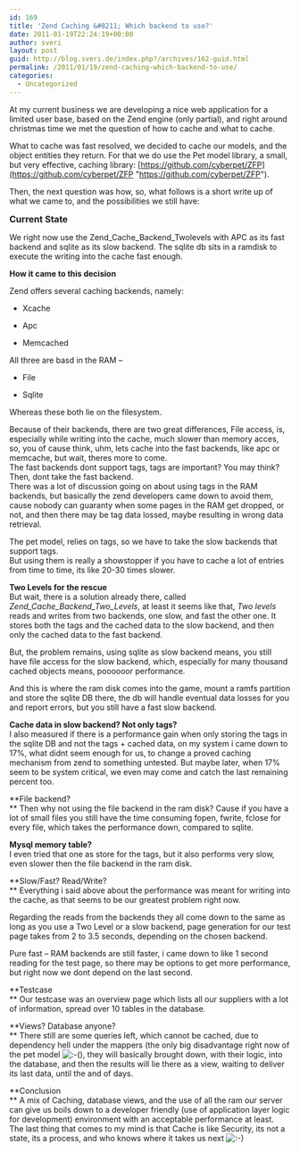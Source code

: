 ```yaml
---
id: 169
title: 'Zend Caching &#8211; Which backend to use?'
date: 2011-01-19T22:24:19+00:00
author: sveri
layout: post
guid: http://blog.sveri.de/index.php?/archives/162-guid.html
permalink: /2011/01/19/zend-caching-which-backend-to-use/
categories:
  - Uncategorized
---
```

At my current business we are developing a nice web application for a limited user base, based on the Zend engine (only partial), and right around christmas time we met the question of how to cache and what to cache.



What to cache was fast resolved, we decided to cache our models, and the object entities they return. For that we do use the Pet model library, a small, but very effective, caching library: [https://github.com/cyberpet/ZFP](https://github.com/cyberpet/ZFP "https://github.com/cyberpet/ZFP"). 



Then, the next question was how, so, what follows is a short write up of what we came to, and the possibilities we still have:



**<font size="3">Current State</font>**



We right now use the Zend\_Cache\_Backend_Twolevels with APC as its fast backend and sqlite as its slow backend. The sqlite db sits in a ramdisk to execute the writing into the cache fast enough.



**How it came to this decision**



Zend offers several caching backends, namely: 



</p> 

  * Xcache


  * Apc


  * Memcached
</ul> 

All three are basd in the RAM &#8211; 

</p> 

  * File


  * Sqlite
</ul> 



Whereas these both lie on the filesystem.



Because of their backends, there are two great differences, File access, is, especially while writing into the cache, much slower than memory acces, so, you of cause think, uhm, lets cache into the fast backends, like apc or memcache, but wait, theres more to come.   
The fast backends dont support tags, tags are important? You may think? Then, dont take the fast backend.   
There was a lot of discussion going on about using tags in the RAM backends, but basically the zend developers came down to avoid them, cause nobody can guaranty when some pages in the RAM get dropped, or not, and then there may be tag data lossed, maybe resulting in wrong data retrieval.



The pet model, relies on tags, so we have to take the slow backends that support tags.  
But using them is really a showstopper if you have to cache a lot of entries from time to time, its like 20-30 times slower.



**Two Levels for the rescue**   
But wait, there is a solution already there, called _Zend\_Cache\_Backend\_Two\_Levels_, at least it seems like that, _Two levels_ reads and writes from two backends, one slow, and fast the other one. It stores both the tags and the cached data to the slow backend, and then only the cached data to the fast backend.



But, the problem remains, using sqlite as slow backend means, you still have file access for the slow backend, which, especially for many thousand cached objects means, poooooor performance.



And this is where the ram disk comes into the game, mount a ramfs partition and store the sqlite DB there, the db will handle eventual data losses for you and report errors, but you still have a fast slow backend.



**Cache data in slow backend? Not only tags?**   
I also measured if there is a performance gain when only storing the tags in the sqlite DB and not the tags + cached data, on my system i came down to 17%, what didnt seem enough for us, to change a proved caching mechanism from zend to something untested. But maybe later, when 17% seem to be system critical, we even may come and catch the last remaining percent too.



**File backend?   
** Then why not using the file backend in the ram disk? Cause if you have a lot of small files you still have the time consuming fopen, fwrite, fclose for every file, which takes the performance down, compared to sqlite.



**Mysql memory table?**   
I even tried that one as store for the tags, but it also performs very slow, even slower then the file backend in the ram disk.



**Slow/Fast? Read/Write?  
** Everything i said above about the performance was meant for writing into the cache, as that seems to be our greatest problem right now.



Regarding the reads from the backends they all come down to the same as long as you use a Two Level or a slow backend, page generation for our test page takes from 2 to 3.5 seconds, depending on the chosen backend.



Pure fast &#8211; RAM backends are still faster, i came down to like 1 second reading for the test page, so there may be options to get more performance, but right now we dont depend on the last second.



**Testcase  
** Our testcase was an overview page which lists all our suppliers with a lot of information, spread over 10 tables in the database.



**Views? Database anyone?  
** There still are some queries left, which cannot be cached, due to dependency hell under the mappers (the only big disadvantage right now of the pet model <img src="http://blog.sveri.de/templates/default/img/emoticons/sad.png" alt=":-(" style="display: inline; vertical-align: bottom;" class="emoticon" />), they will basically brought down, with their logic, into the database, and then the results will lie there as a view, waiting to deliver its last data, until the and of days.



**Conclusion  
** A mix of Caching, database views, and the use of all the ram our server can give us boils down to a developer friendly (use of application layer logic for development) environment with an acceptable performance at least.  
The last thing that comes to my mind is that Cache is like Security, its not a state, its a process, and who knows where it takes us next <img src="http://blog.sveri.de/templates/default/img/emoticons/smile.png" alt=":-)" style="display: inline; vertical-align: bottom;" class="emoticon" />

<meta http-equiv="content-type" content="text/html; charset=utf-8" />